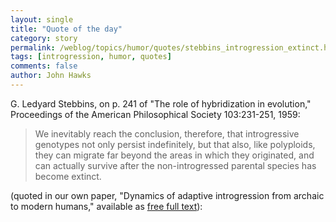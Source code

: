```yaml
---
layout: single 
title: "Quote of the day" 
category: story
permalink: /weblog/topics/humor/quotes/stebbins_introgression_extinct.html
tags: [introgression, humor, quotes] 
comments: false 
author: John Hawks 
---
```



<p>
G. Ledyard Stebbins, on p. 241 of "The role of hybridization in evolution," Proceedings of the American Philosophical Society 103:231-251, 1959:
</p>

<blockquote>We inevitably reach the conclusion, therefore, that introgressive genotypes not only persist indefinitely, but that also, like polyploids, they can migrate far beyond the areas in which they originated, and can actually survive after the non-introgressed parental species has become extinct.</blockquote>

<p>
(quoted in our own paper, "Dynamics of adaptive introgression from archaic to modern humans," available as <a href="http://www.paleoanthro.org/journal/content/PA20060101.pdf">free full text</a>): 
</p>

